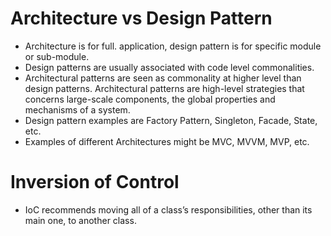 # Architecture vs Design Pattern

- Architecture is for full. application, design pattern is for specific module or sub-module.
- Design patterns are usually associated with code level commonalities.
- Architectural patterns are seen as commonality at higher level than design patterns. Architectural patterns are high-level strategies that concerns large-scale components, the global properties and mechanisms of a system.
- Design pattern examples are Factory Pattern, Singleton, Facade, State, etc.
- Examples of different Architectures might be MVC, MVVM, MVP, etc.


# Inversion of Control

- IoC recommends moving all of a class’s responsibilities, other than its main one, to another class.

